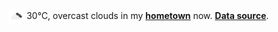 <img src="assets/weather.png?hour=2024-06-23-09" alt="overcast clouds" width="25" height="25" style="vertical-align:middle;position:relative;top:-1pt;"/> 30&deg;C, overcast clouds in my [**hometown**](https://en.wikipedia.org/wiki/Shantou) now. [**Data source**](https://openweathermap.org/).